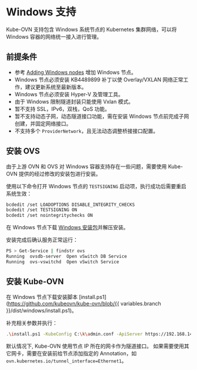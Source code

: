 # Windows 支持

Kube-OVN 支持包含 Windows 系统节点的 Kubernetes 集群网络，可以将 Windows 容器的网络统一接入进行管理。

## 前提条件

- 参考 [Adding Windows nodes](https://kubernetes.io/docs/tasks/administer-cluster/kubeadm/adding-windows-nodes/) 增加 Windows 节点。
- Windows 节点必须安装 KB4489899 补丁以使 Overlay/VXLAN 网络正常工作，建议更新系统至最新版本。
- Windows 节点必须安装 Hyper-V 及管理工具。
- 由于 Windows 限制隧道封装只能使用 Vxlan 模式。
- 暂不支持 SSL，IPv6，双栈，QoS 功能。
- 暂不支持动态子网，动态隧道接口功能，需在安装 Windows 节点前完成子网创建，并固定网络接口。
- 不支持多个 `ProviderNetwork`，且无法动态调整桥接接口配置。

## 安装 OVS

由于上游 OVN 和 OVS 对 Windows 容器支持存在一些问题，需要使用 Kube-OVN 提供的经过修改的安装包进行安装。

使用以下命令打开 Windows 节点的 `TESTSIGNING` 启动项，执行成功后需要重启系统生效：

```bash
bcdedit /set LOADOPTIONS DISABLE_INTEGRITY_CHECKS
bcdedit /set TESTSIGNING ON
bcdedit /set nointegritychecks ON
```

在 Windows 节点下载 [Windows 安装包](https://github.com/kubeovn/kube-ovn/releases/download/v1.10.0/kube-ovn-win64.zip)并解压安装。

安装完成后确认服务正常运行：
```bash
PS > Get-Service | findstr ovs
Running  ovsdb-server  Open vSwitch DB Service
Running  ovs-vswitchd  Open vSwitch Service
```

## 安装 Kube-OVN

在 Windows 节点下载安装脚本 [install.ps1](https://github.com/kubeovn/kube-ovn/blob/{{ variables.branch }}/dist/windows/install.ps1)。

补充相关参数并执行：
```bash
.\install.ps1 -KubeConfig C:\k\admin.conf -ApiServer https://192.168.140.180:6443 -ServiceCIDR 10.96.0.0/12
```

默认情况下, Kube-OVN 使用节点 IP 所在的网卡作为隧道接口。
如果需要使用其它网卡，需要在安装前给节点添加指定的 Annotation，如 `ovn.kubernetes.io/tunnel_interface=Ethernet1`。
